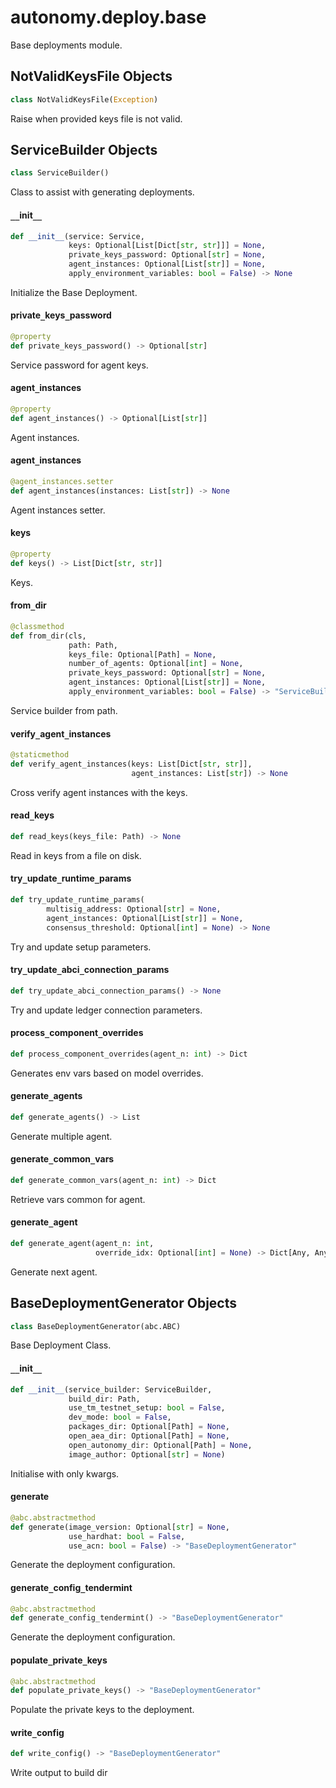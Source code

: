 <a id="autonomy.deploy.base"></a>

# autonomy.deploy.base

Base deployments module.

<a id="autonomy.deploy.base.NotValidKeysFile"></a>

## NotValidKeysFile Objects

```python
class NotValidKeysFile(Exception)
```

Raise when provided keys file is not valid.

<a id="autonomy.deploy.base.ServiceBuilder"></a>

## ServiceBuilder Objects

```python
class ServiceBuilder()
```

Class to assist with generating deployments.

<a id="autonomy.deploy.base.ServiceBuilder.__init__"></a>

#### `__`init`__`

```python
def __init__(service: Service,
             keys: Optional[List[Dict[str, str]]] = None,
             private_keys_password: Optional[str] = None,
             agent_instances: Optional[List[str]] = None,
             apply_environment_variables: bool = False) -> None
```

Initialize the Base Deployment.

<a id="autonomy.deploy.base.ServiceBuilder.private_keys_password"></a>

#### private`_`keys`_`password

```python
@property
def private_keys_password() -> Optional[str]
```

Service password for agent keys.

<a id="autonomy.deploy.base.ServiceBuilder.agent_instances"></a>

#### agent`_`instances

```python
@property
def agent_instances() -> Optional[List[str]]
```

Agent instances.

<a id="autonomy.deploy.base.ServiceBuilder.agent_instances"></a>

#### agent`_`instances

```python
@agent_instances.setter
def agent_instances(instances: List[str]) -> None
```

Agent instances setter.

<a id="autonomy.deploy.base.ServiceBuilder.keys"></a>

#### keys

```python
@property
def keys() -> List[Dict[str, str]]
```

Keys.

<a id="autonomy.deploy.base.ServiceBuilder.from_dir"></a>

#### from`_`dir

```python
@classmethod
def from_dir(cls,
             path: Path,
             keys_file: Optional[Path] = None,
             number_of_agents: Optional[int] = None,
             private_keys_password: Optional[str] = None,
             agent_instances: Optional[List[str]] = None,
             apply_environment_variables: bool = False) -> "ServiceBuilder"
```

Service builder from path.

<a id="autonomy.deploy.base.ServiceBuilder.verify_agent_instances"></a>

#### verify`_`agent`_`instances

```python
@staticmethod
def verify_agent_instances(keys: List[Dict[str, str]],
                           agent_instances: List[str]) -> None
```

Cross verify agent instances with the keys.

<a id="autonomy.deploy.base.ServiceBuilder.read_keys"></a>

#### read`_`keys

```python
def read_keys(keys_file: Path) -> None
```

Read in keys from a file on disk.

<a id="autonomy.deploy.base.ServiceBuilder.try_update_runtime_params"></a>

#### try`_`update`_`runtime`_`params

```python
def try_update_runtime_params(
        multisig_address: Optional[str] = None,
        agent_instances: Optional[List[str]] = None,
        consensus_threshold: Optional[int] = None) -> None
```

Try and update setup parameters.

<a id="autonomy.deploy.base.ServiceBuilder.try_update_abci_connection_params"></a>

#### try`_`update`_`abci`_`connection`_`params

```python
def try_update_abci_connection_params() -> None
```

Try and update ledger connection parameters.

<a id="autonomy.deploy.base.ServiceBuilder.process_component_overrides"></a>

#### process`_`component`_`overrides

```python
def process_component_overrides(agent_n: int) -> Dict
```

Generates env vars based on model overrides.

<a id="autonomy.deploy.base.ServiceBuilder.generate_agents"></a>

#### generate`_`agents

```python
def generate_agents() -> List
```

Generate multiple agent.

<a id="autonomy.deploy.base.ServiceBuilder.generate_common_vars"></a>

#### generate`_`common`_`vars

```python
def generate_common_vars(agent_n: int) -> Dict
```

Retrieve vars common for agent.

<a id="autonomy.deploy.base.ServiceBuilder.generate_agent"></a>

#### generate`_`agent

```python
def generate_agent(agent_n: int,
                   override_idx: Optional[int] = None) -> Dict[Any, Any]
```

Generate next agent.

<a id="autonomy.deploy.base.BaseDeploymentGenerator"></a>

## BaseDeploymentGenerator Objects

```python
class BaseDeploymentGenerator(abc.ABC)
```

Base Deployment Class.

<a id="autonomy.deploy.base.BaseDeploymentGenerator.__init__"></a>

#### `__`init`__`

```python
def __init__(service_builder: ServiceBuilder,
             build_dir: Path,
             use_tm_testnet_setup: bool = False,
             dev_mode: bool = False,
             packages_dir: Optional[Path] = None,
             open_aea_dir: Optional[Path] = None,
             open_autonomy_dir: Optional[Path] = None,
             image_author: Optional[str] = None)
```

Initialise with only kwargs.

<a id="autonomy.deploy.base.BaseDeploymentGenerator.generate"></a>

#### generate

```python
@abc.abstractmethod
def generate(image_version: Optional[str] = None,
             use_hardhat: bool = False,
             use_acn: bool = False) -> "BaseDeploymentGenerator"
```

Generate the deployment configuration.

<a id="autonomy.deploy.base.BaseDeploymentGenerator.generate_config_tendermint"></a>

#### generate`_`config`_`tendermint

```python
@abc.abstractmethod
def generate_config_tendermint() -> "BaseDeploymentGenerator"
```

Generate the deployment configuration.

<a id="autonomy.deploy.base.BaseDeploymentGenerator.populate_private_keys"></a>

#### populate`_`private`_`keys

```python
@abc.abstractmethod
def populate_private_keys() -> "BaseDeploymentGenerator"
```

Populate the private keys to the deployment.

<a id="autonomy.deploy.base.BaseDeploymentGenerator.write_config"></a>

#### write`_`config

```python
def write_config() -> "BaseDeploymentGenerator"
```

Write output to build dir

